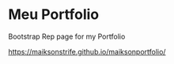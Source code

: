 # Meu Portfolio
Bootstrap Rep page for my Portfolio

https://maiksonstrife.github.io/maiksonportfolio/
